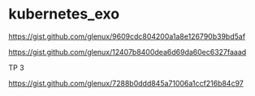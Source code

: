# kubernetes_exo

https://gist.github.com/glenux/9609cdc804200a1a8e126790b39bd5af

https://gist.github.com/glenux/12407b8400dea6d69da60ec6327faaad

TP 3

https://gist.github.com/glenux/7288b0ddd845a71006a1ccf216b84c97
